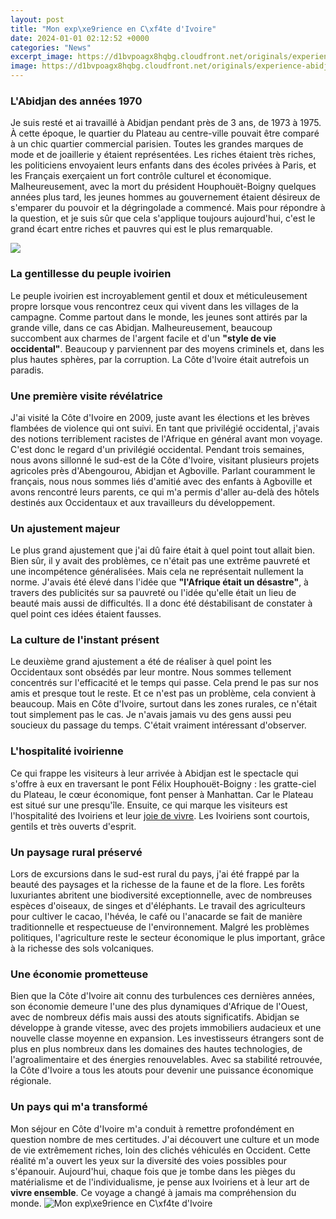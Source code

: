 ```yaml
---
layout: post
title: "Mon exp\xe9rience en C\xf4te d'Ivoire"
date: 2024-01-01 02:12:52 +0000
categories: "News"
excerpt_image: https://d1bvpoagx8hqbg.cloudfront.net/originals/experience-abidjan-cote-divoire-yann-ange-a36e90f243175a9c68cb78f873e86c83.jpg
image: https://d1bvpoagx8hqbg.cloudfront.net/originals/experience-abidjan-cote-divoire-yann-ange-a36e90f243175a9c68cb78f873e86c83.jpg
---
```


### L'Abidjan des années 1970
Je suis resté et ai travaillé à Abidjan pendant près de 3 ans, de 1973 à 1975. À cette époque, le quartier du Plateau au centre-ville pouvait être comparé à un chic quartier commercial parisien. Toutes les grandes marques de mode et de joaillerie y étaient représentées. Les riches étaient très riches, les politiciens envoyaient leurs enfants dans des écoles privées à Paris, et les Français exerçaient un fort contrôle culturel et économique. Malheureusement, avec la mort du président Houphouët-Boigny quelques années plus tard, les jeunes hommes au gouvernement étaient désireux de s'emparer du pouvoir et la dégringolade a commencé. Mais pour répondre à la question, et je suis sûr que cela s'applique toujours aujourd'hui, c'est le grand écart entre riches et pauvres qui est le plus remarquable. 

![](https://i.ytimg.com/vi/yjlPmr9lzI8/maxresdefault.jpg)
### La gentillesse du peuple ivoirien
Le peuple ivoirien est incroyablement gentil et doux et méticuleusement propre lorsque vous rencontrez ceux qui vivent dans les villages de la campagne. Comme partout dans le monde, les jeunes sont attirés par la grande ville, dans ce cas Abidjan. Malheureusement, beaucoup succombent aux charmes de l'argent facile et d'un **"style de vie occidental"**. Beaucoup y parviennent par des moyens criminels et, dans les plus hautes sphères, par la corruption. La Côte d'Ivoire était autrefois un paradis.
### Une première visite révélatrice
J'ai visité la Côte d'Ivoire en 2009, juste avant les élections et les brèves flambées de violence qui ont suivi. En tant que privilégié occidental, j'avais des notions terriblement racistes de l'Afrique en général avant mon voyage. C'est donc le regard d'un privilégié occidental. Pendant trois semaines, nous avons sillonné le sud-est de la Côte d'Ivoire, visitant plusieurs projets agricoles près d'Abengourou, Abidjan et Agboville. Parlant couramment le français, nous nous sommes liés d'amitié avec des enfants à Agboville et avons rencontré leurs parents, ce qui m'a permis d'aller au-delà des hôtels destinés aux Occidentaux et aux travailleurs du développement. 
### Un ajustement majeur
Le plus grand ajustement que j'ai dû faire était à quel point tout allait bien. Bien sûr, il y avait des problèmes, ce n'était pas une extrême pauvreté et une incompétence généralisées. Mais cela ne représentait nullement la norme. J'avais été élevé dans l'idée que **"l'Afrique était un désastre"**, à travers des publicités sur sa pauvreté ou l'idée qu'elle était un lieu de beauté mais aussi de difficultés. Il a donc été déstabilisant de constater à quel point ces idées étaient fausses.
### La culture de l'instant présent
Le deuxième grand ajustement a été de réaliser à quel point les Occidentaux sont obsédés par leur montre. Nous sommes tellement concentrés sur l'efficacité et le temps qui passe. Cela prend le pas sur nos amis et presque tout le reste. Et ce n'est pas un problème, cela convient à beaucoup. Mais en Côte d'Ivoire, surtout dans les zones rurales, ce n'était tout simplement pas le cas. Je n'avais jamais vu des gens aussi peu soucieux du passage du temps. C'était vraiment intéressant d'observer.
### L'hospitalité ivoirienne
Ce qui frappe les visiteurs à leur arrivée à Abidjan est le spectacle qui s'offre à eux en traversant le pont Félix Houphouët-Boigny : les gratte-ciel du Plateau, le cœur économique, font penser à Manhattan. Car le Plateau est situé sur une presqu'île. Ensuite, ce qui marque les visiteurs est l'hospitalité des Ivoiriens et leur [joie de vivre](https://wordtimes.github.io/2024-01-10-die-l-xe4nder-guinea-und-xc4quatorialguinea/). Les Ivoiriens sont courtois, gentils et très ouverts d'esprit.
### Un paysage rural préservé
Lors de excursions dans le sud-est rural du pays, j'ai été frappé par la beauté des paysages et la richesse de la faune et de la flore. Les forêts luxuriantes abritent une biodiversité exceptionnelle, avec de nombreuses espèces d'oiseaux, de singes et d'éléphants. Le travail des agriculteurs pour cultiver le cacao, l'hévéa, le café ou l'anacarde se fait de manière traditionnelle et respectueuse de l'environnement. Malgré les problèmes politiques, l'agriculture reste le secteur économique le plus important, grâce à la richesse des sols volcaniques. 
### Une économie prometteuse 
Bien que la Côte d'Ivoire ait connu des turbulences ces dernières années, son économie demeure l'une des plus dynamiques d'Afrique de l'Ouest, avec de nombreux défis mais aussi des atouts significatifs. Abidjan se développe à grande vitesse, avec des projets immobiliers audacieux et une nouvelle classe moyenne en expansion. Les investisseurs étrangers sont de plus en plus nombreux dans les domaines des hautes technologies, de l'agroalimentaire et des énergies renouvelables. Avec sa stabilité retrouvée, la Côte d'Ivoire a tous les atouts pour devenir une puissance économique régionale.
### Un pays qui m'a transformé 
Mon séjour en Côte d'Ivoire m'a conduit à remettre profondément en question nombre de mes certitudes. J'ai découvert une culture et un mode de vie extrêmement riches, loin des clichés véhiculés en Occident. Cette réalité m'a ouvert les yeux sur la diversité des voies possibles pour s'épanouir. Aujourd'hui, chaque fois que je tombe dans les pièges du matérialisme et de l'individualisme, je pense aux Ivoiriens et à leur art de **vivre ensemble**. Ce voyage a changé à jamais ma compréhension du monde.
![Mon exp\xe9rience en C\xf4te d'Ivoire](https://d1bvpoagx8hqbg.cloudfront.net/originals/experience-abidjan-cote-divoire-yann-ange-a36e90f243175a9c68cb78f873e86c83.jpg)